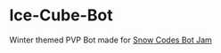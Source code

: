 # Ice-Cube-Bot
Winter themed PVP Bot made for [Snow Codes Bot Jam](https://www.snowcodes.org/#about)
